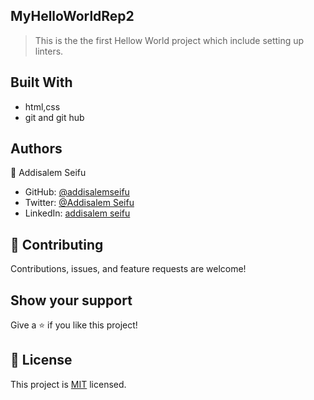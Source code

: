 
## MyHelloWorldRep2
> This is the the first Hellow World project which include setting up linters.



## Built With

- html,css
- git and git hub




## Authors

👤 Addisalem Seifu

- GitHub: [@addisalemseifu](https://github.com/githubhandle)
- Twitter: [@Addisalem Seifu](https://twitter.com/twitterhandle)
- LinkedIn: [addisalem seifu](https://linkedin.com/in/linkedinhandle)

## 🤝 Contributing

Contributions, issues, and feature requests are welcome!


## Show your support

Give a ⭐️ if you like this project!



## 📝 License

This project is [MIT](./MIT.md) licensed.